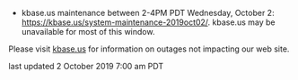 * kbase.us maintenance between 2-4PM PDT Wednesday, October 2: <a href="https://kbase.us/system-maintenance-2019oct02/">https://kbase.us/system-maintenance-2019oct02/</a>.  kbase.us may be unavailable for most of this window.

Please visit <a href="https://kbase.us">kbase.us</a> for information on outages not impacting our web site.

last updated 2 October 2019 7:00 am PDT
